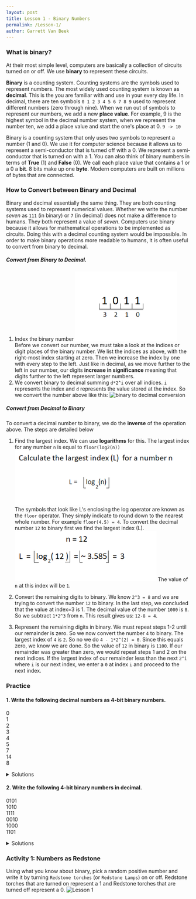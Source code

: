 ```yaml
---
layout: post
title: Lesson 1 - Binary Numbers
permalink: /Lesson-1/
author: Garrett Van Beek
---
```

<!-- style -->
<style type="text/css">
.tg {
  border-collapse:collapse;
  border-spacing:0;
}
.tg td {
  padding:10px 5px;
  border-style:solid;
  border-width:1px;
  overflow:hidden;
  word-break:normal;
  border-color:black;
}
.tg th {
  font-size:14px;
  font-weight:normal;
  padding:10px 5px;
  border-style:solid;
  border-width:1px;
  overflow:hidden;
  word-break:normal;
  border-color:black;
}
.tg .tg-0pky{
  border-color:inherit;text-align:left;vertical-align:top
}
</style>
### What is binary?
At their most simple level, computers are basically a collection of circuits turned on or off. We use __binary__ to represent these circuits.

__Binary__ is a counting system. Counting systems are the symbols used to represent numbers. The most widely used counting system is known as __decimal__. This is the you are familiar with and use in your every day life. In decimal, there are ten symbols `0 1 2 3 4 5 6 7 8 9` used to represent different numbers (zero through nine). When we run out of symbols to represent our numbers, we add a new __place value__. For example, 9 is the highest symbol in the decimal number system, when we represent the number ten, we add a place value and start the one's place at 0.
`9 -> 10`

Binary is a counting system that only uses two symbols to represent a number (1 and 0). We use it for computer science because it allows us to represent a semi-conductor that is turned off with a 0. We represent a semi-conductor that is turned on with a 1. You can also think of binary numbers in terms of __True__ (1) and __False__ (0). We call each place value that contains a 1 or a 0 a __bit__. 8 bits make up one __byte__. Modern computers are built on millions of bytes that are connected.

### How to Convert between Binary and Decimal
Binary and decimal essentially the same thing. They are both counting systems used to represent numerical values. Whether we write the number _seven_ as `111` (in binary) or `7` (in decimal) does not make a difference to humans. They both represent a value of _seven_. Computers use binary because it allows for mathematical operations to be implemented as circuits. Doing this with a decimal counting system would be impossible. In order to make binary operations more readable to humans, it is often useful to convert from binary to decimal.

##### Convert from Binary to Decimal.
1. Index the binary number
![indexed binary number](https://github.com/thegerrit/MinecraftLessons/blob/master/images/indexed_binary.png?raw=true)
Before we convert our number, we must take a look at the indices or digit places of the binary number. We list the indices as above, with the right-most index starting at zero. Then we increase the index by one with every step to the left. Just like in decimal, as we move further to the left in our number, our digits __increase in significance__ meaning that digits further to the left represent larger numbers.
2. We convert binary to decimal summing `d*2^i` over all indices. `i` represents the index and `d` represents the value stored at the index. So we convert the number above like this:
![binary to decimal conversion](#)

##### Convert from Decimal to Binary
To convert a decimal number to binary, we do the __inverse__ of the operation above. The steps are detailed below
1. Find the largest index. We can use __logarithms__ for this. The largest index for any number `n` is equal to `floor(log2(n))`
![largest index formula](https://github.com/thegerrit/MinecraftLessons/blob/master/images/largest_index.png?raw=true)
The symbols that look like L's enclosing the log operator are known as the `floor` operator. They simply indicate to round down to the nearest whole number. For example `floor(4.5) = 4`. To convert the decimal number `12` to binary first we find the largest index (L).
![largest index 12](https://github.com/thegerrit/MinecraftLessons/blob/master/images/largest_index12.png?raw=true)
The value of `n` at this index will be `1`.

2. Convert the remaining digits to binary. We know `2^3 = 8` and we are trying to convert the number `12` to binary. In the last step, we concluded that the value at index=3 is 1. The decimal value of the number `1000` is `8`. So we subtract `1*2^3` from `n`. This result gives us:
`12-8 = 4`.

3. Represent the remaining digits in binary. We must repeat steps 1-2 until our remainder is zero. So we now convert the number `4` to binary. The largest index of `4` is `2`. So no we do `4 - 1*2^(2) = 0`. Since this equals zero, we know we are done. So the value of `12` in binary is `1100`. If our remainder was greater than zero, we would repeat steps 1 and 2 on the next indices. If the largest index of our remainder less than the next `2^i` where `i` is our next index, we enter a `0` at index `i` and proceed to the next index.


### Practice
#### 1. Write the following decimal numbers as 4-bit binary numbers.
0 <br>
1 <br>
2 <br>
3 <br>
4 <br>
5 <br>
7 <br>
14 <br>
8 <br>

<details>
  <summary> Solutions </summary>
  <table class="tg">
  <tr>
    <th>Decimal</th>
    <th>Binary</th>
  </tr>
  <tr>
    <td>0</td>
    <td>0000</td>
  </tr>
  <tr>
    <td>1</td>
    <td>0001</td>
  </tr>
  <tr>
    <td>2</td>
    <td>0010</td>
  </tr>
  <tr>
    <td>3</td>
    <td>0011</td>
  </tr>
  <tr>
    <td>4</td>
    <td>0100</td>
  </tr>
  <tr>
    <td>5</td>
    <td>0101</td>
  </tr>
  <tr>
    <td>7</td>
    <td>0111</td>
  </tr>
  <tr>
    <td>14</td>
    <td>1110</td>
  </tr>
  <tr>
    <td>8</td>
    <td>1000</td>
  </tr>
</table>
</details>

#### 2. Write the following 4-bit binary numbers in decimal.
0101 <br>
1010 <br>
1111 <br>
0010 <br>
1000 <br>
1101 <br>
<details>
  <summary> Solutions </summary>
  <table class="tg">
  <tr>
    <th>Binary</th>
    <th>Decimal</th>
  </tr>
  <tr>
    <td>0101</td>
    <td>5</td>
  </tr>
  <tr>
    <td>1010</td>
    <td>10</td>
  </tr>
  <tr>
    <td>1111</td>
    <td>15</td>
  </tr>
  <tr>
    <td>0010</td>
    <td>2</td>
  </tr>
  <tr>
    <td>1000</td>
    <td>8</td>
  </tr>
  <tr>
    <td>1101</td>
    <td>13</td>
  </tr>
</table>
</details>

### Activity 1: Numbers as Redstone
Using what you know about binary, pick a random positive number and write it by turning `Redstone torches` (or `Redstone Lamps`) on or off. Redstone torches that are turned on represent a 1 and Redstone torches that are turned off represent a 0.
![Lesson 1](https://github.com/thegerrit/MinecraftLessons/blob/master/images/binary_nine.png?raw=true)
